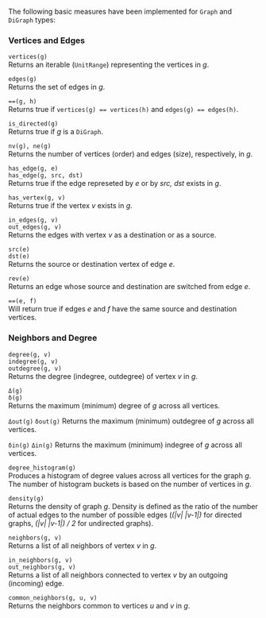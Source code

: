 The following basic measures have been implemented for `Graph` and `DiGraph` types:

### Vertices and Edges

`vertices(g)`  
Returns an iterable (`UnitRange`) representing the vertices in *g*.

`edges(g)`  
Returns the set of edges in *g*.

`==(g, h)`  
Returns true if `vertices(g) == vertices(h)` and `edges(g) == edges(h)`.

`is_directed(g)`  
Returns true if *g* is a `DiGraph`.

`nv(g), ne(g)`  
Returns the number of vertices (order) and edges (size), respectively, in *g*.

`has_edge(g, e)`  
`has_edge(g, src, dst)`  
Returns true if the edge represeted by *e* or by *src, dst* exists in *g*.

`has_vertex(g, v)`  
Returns true if the vertex *v* exists in *g*.

`in_edges(g, v)`  
`out_edges(g, v)`  
Returns the edges with vertex *v* as a destination or as a source.

`src(e)`  
`dst(e)`  
Returns the source or destination vertex of edge *e*.

`rev(e)`  
Returns an edge whose source and destination are switched from edge *e*.

`==(e, f)`  
Will return true if edges *e* and *f* have the same source and destination vertices.

### Neighbors and Degree

`degree(g, v)`  
`indegree(g, v)`  
`outdegree(g, v)`  
Returns the degree (indegree, outdegree) of vertex *v* in *g*.

`Δ(g)`  
`δ(g)`  
Returns the maximum (minimum) degree of *g* across all vertices.

`Δout(g)`
`δout(g)`
Returns the maximum (minimum) outdegree of *g* across all vertices.

`δin(g)`
`Δin(g)`
Returns the maximum (minimum) indegree of *g* across all vertices.

`degree_histogram(g)`  
Produces a histogram of degree values across all vertices for the graph *g*. The number of histogram buckets is based on the number of vertices in *g*.

`density(g)`  
Returns the density of graph *g*. Density is defined as the ratio of the number of actual edges to the number of possible edges (*(|v| |v-1|)* for directed graphs, *(|v| |v-1|) / 2* for undirected graphs).

`neighbors(g, v)`  
Returns a list of all neighbors of vertex *v* in *g*.

`in_neighbors(g, v)`  
`out_neighbors(g, v)`  
Returns a list of all neighbors connected to vertex *v* by an outgoing (incoming) edge.

`common_neighbors(g, u, v)`  
Returns the neighbors common to vertices *u* and *v* in *g*.
